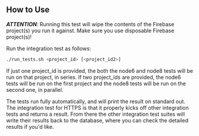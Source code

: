 How to Use
---------

***ATTENTION***: Running this test will wipe the contents of the Firebase project(s) you run it against. Make sure you use disposable Firebase project(s)!

Run the integration test as follows:

```bash
./run_tests.sh <project_id> [<project_id2>]
```
If just one project_id is provided, the both the node6 and node8 tests will be run on that project, in series. If two project_ids are provided, the node6 tests will be run on the first project and the node8 tests will be run on the second one, in parallel.

The tests run fully automatically, and will print the result on standard out. The integration test for HTTPS is that it properly kicks off other integration tests and returns a result. From there the other integration test suites will write their results back to the database, where you can check the detailed results if you'd like.
